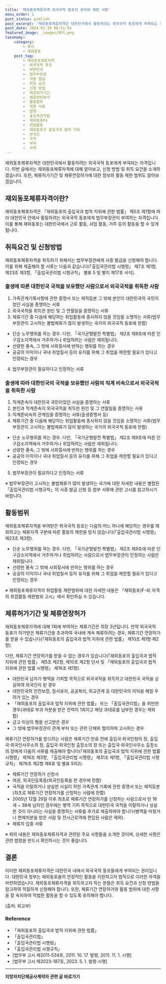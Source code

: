 ```yaml
---
title: '재외동포체류자격 외국국적 동포의 권리와 제한 사항'
menu_order: 1
post_status: publish
post_excerpt: '재외동포체류자격은 대한민국에서 활동하려는 외국국적 동포에게 부여되는 자격입니다. 이번 글에서는 재외동포체류자격에 대해 알아보고, 신청 방법 및 취득 요건을 소개하겠습니다. 또한, 체류허가기간 및 체류연장허가에 대한 정보와 활동 제한 범위도 알아보겠습니다.'
post_date: 2024-01-19 06:51:54
featured_image: _images/복지.png
taxonomy:
    category:
        - 복지
        - 재외동포
    post_tag:
        - 재외동포체류자격
        -  외국국적 동포
        -  대한민국
        -  법무부장관
        -  사증 발급
        -  취득 요건
        -  신청 방법
        -  체류허가기간
        -  체류연장허가
        -  활동범위
        -  제한 사항
        -  법령
        -  출입국관리법
        -  재외동포F4
        -  취업활동
        -  재외동포의 출입국과 법적 지위
        -  외국인
        -  국적
        -  부여
        -  자격
---
```



재외동포체류자격은 대한민국에서 활동하려는 외국국적 동포에게 부여되는 자격입니다. 이번 글에서는 재외동포체류자격에 대해 알아보고, 신청 방법 및 취득 요건을 소개하겠습니다. 또한, 체류허가기간 및 체류연장허가에 대한 정보와 활동 제한 범위도 알아보겠습니다.

## 재외동포체류자격이란?

재외동포체류자격은 「재외동포의 출입국과 법적 지위에 관한 법률」 제5조 제1항에 따라 대한민국 안에서 활동하려는 외국국적 동포에게 법무부장관이 부여하는 자격입니다. 이를 통해 재외동포는 대한민국에서 근로 활동, 사업 활동, 거주 등의 활동을 할 수 있게 됩니다.

## 취득요건 및 신청방법

재외동포체류자격을 취득하기 위해서는 법무부장관에게 사증 발급을 신청해야 합니다. 이를 위해 제출해야 할 서류는 다음과 같습니다(「출입국관리법 시행령」 제7조 제1항, 제23조 제3항, 「출입국관리법 시행규칙」 별표 5 및 별지 제17호 서식).

### 출생에 따른 대한민국 국적을 보유했던 사람으로서 외국국적을 취득한 사람

1. 가족관계기록사항에 관한 증명서 또는 제적등본 그 밖에 본인이 대한민국의 국민이었던 사실을 증명하는 서류
2. 외국국적을 취득한 원인 및 그 연월일을 증명하는 서류
3. 체류기간 중 다음에 해당하는 취업활동에 종사하지 않을 것임을 소명하는 서류(법무부장관이 고시하는 불법체류가 많이 발생하는 국가의 외국국적 동포에 한함)

- 단순 노무행위를 하는 경우. 다만, 「국가균형발전 특별법」 제2조 제9호에 따른 인구감소지역에서 거주하거나 취업하려는 사람은 제외됩니다.
- 선량한 풍속, 그 밖에 사회질서에 반하는 행위를 하는 경우
- 공공의 이익이나 국내 취업질서 등의 유지를 위해 그 취업을 제한할 필요가 있다고 인정되는 경우
4. 법무부장관이 필요하다고 인정하는 서류

### 출생에 따라 대한민국의 국적을 보유했던 사람의 직계 비속으로서 외국국적을 취득한 사람

1. 직계존속이 대한민국 국민이었던 사실을 증명하는 서류
2. 본인과 직계존속이 외국국적을 취득한 원인 및 그 연월일을 증명하는 서류
3. 직계존비속의 관계임을 증명하는 서류(출생증명서 등)
4. 체류기간 중 다음에 해당하는 취업활동에 종사하지 않을 것임을 소명하는 서류(법무부장관이 고시하는 불법체류가 많이 발생하는 국가의 외국국적 동포에 한함)

- 단순 노무행위를 하는 경우. 다만, 「국가균형발전 특별법」 제2조 제9호에 따른 인구감소지역에서 거주하거나 취업하려는 사람은 제외됩니다.
- 선량한 풍속, 그 밖에 사회질서에 반하는 행위를 하는 경우
- 공공의 이익이나 국내 취업질서 등의 유지를 위해 그 취업을 제한할 필요가 있다고 인정되는 경우
5. 법무부장관이 필요하다고 인정하는 서류

※ 법무부장관이 고시하는 불법체류가 많이 발생하는 국가에 대한 자세한 내용은 별첨된 「출입국관리법 시행규칙」의 사증 발급 신청 등 첨부 서류에 관한 고시를 참고하시기 바랍니다.

## 활동범위

재외동포체류자격을 부여받은 외국국적 동포는 다음의 어느 하나에 해당하는 경우를 제외하고는 체류자격 구분에 따른 활동의 제한을 받지 않습니다(「출입국관리법 시행령」 제23조 제3항).

- 단순 노무행위를 하는 경우. 다만, 「국가균형발전 특별법」 제2조 제9호에 따른 인구감소지역에서 거주하거나 취업하려는 사람으로서 법무부장관이 인정하는 사람은 제외됩니다.
- 선량한 풍속 그 밖에 사회질서에 반하는 행위를 하는 경우
- 공공의 이익이나 국내 취업질서 등의 유지를 위해 그 취업을 제한할 필요가 있다고 인정되는 경우

※ 재외동포체류자격의 취업활동 제한범위에 대한 자세한 내용은 「재외동포(F-4) 자격의 취업활동 제한범위 고시」에서 확인하실 수 있습니다.

## 체류허가기간 및 체류연장허가

재외동포체류자격에 대해 1회에 부여하는 체류기간은 최장 3년입니다. 만약 외국국적 동포가 허가받은 체류기간을 초과하여 국내에 계속 체류하려는 경우, 체류기간 연장허가를 받을 수 있습니다(「재외동포의 출입국과 법적 지위에 관한 법률」 제10조 제1항∙제2항).

다만, 체류기간 연장허가를 받을 수 없는 경우가 있습니다(「재외동포의 출입국과 법적 지위에 관한 법률」 제5조 제2항, 제10조 제2항 단서 및 「재외동포의 출입국과 법적 지위에 관한 법률 시행령」 제16조 제1항).

- 대한민국 남자가 병역을 기피할 목적으로 외국국적을 취득하고 대한민국 국적을 상실하여 외국인이 된 경우
- 대한민국의 안전보장, 질서유지, 공공복리, 외교관계 등 대한민국의 이익을 해칠 우려가 있는 경우
- 「재외동포의 출입국과 법적 지위에 관한 법률」 또는 「출입국관리법」을 위반한 경우(과태료 부과 처분을 받은 전력이 1회이고 해당 과태료를 납부한 경우는 제외함)
- 금고 이상의 형을 선고받은 경우
- 그 밖에 법무부장관이 관계 부처 또는 관련 단체와 협의하여 고시하는 경우

체류기간 연장허가를 받으려는 사람은 체류기간 만료 전에 출입국·외국인청의 장, 출입국·외국인사무소의 장, 출입국·외국인청 출장소의 장 또는 출입국·외국인사무소 출장소의 장에게 다음의 서류를 제출해야 합니다(「재외동포의 출입국과 법적 지위에 관한 법률 시행령」 제16조 제3항, 「출입국관리법 시행령」 제31조 제1항, 「출입국관리법 시행규칙」 제76조 제2항 제6호 및 별표 5의2).

- 체류기간 연장허가 신청서
- 여권, 외국인등록증(외국인등록을 한 경우에 한함)
- 국적을 이탈하거나 상실한 사실이 적힌 가족관계 기록에 관한 증명서 또는 제적등본(최초로 체류기간 연장허가를 신청하는 사람에 한함)
- 2005년 12월 29일 이후 최초로 체류기간 연장허가를 신청하는 사람으로서 만 18세 ~ 38세 남자인 경우에는 병역 기피 목적으로 대한민국 국적을 이탈하거나 상실한 것이 아니라는 사실을 증명하는 서류를 추가로 제출하여야 합니다(병역을 마쳤거나 면제처분을 받은 사람 및 전시근로역에 편입된 사람은 제외).
- 체류지 입증 서류

※ 위의 내용은 재외동포체류자격과 관련된 주요 사항들을 소개한 것이며, 상세한 사항은 관련 법령을 반드시 확인하시는 것이 좋습니다.

## 결론

이러한 재외동포체류자격은 대한민국 내에서 외국국적 동포들에게 부여되는 권리입니다. 대한민국 정부는 재외동포들의 안정적인 활동을 지원하고자 법적으로 이러한 자격을 마련하였습니다. 재외동포체류자격을 취득하고자 하는 분들은 취득 요건과 신청 방법을 참고하여 적절하게 신청해야 합니다. 또한, 체류기간 연장허가와 활동 범위에 대한 사항을 잘 숙지하여 적법한 활동을 할 수 있도록 유의해야 합니다.

(출처: 외교부)

### Reference

- 「재외동포의 출입국과 법적 지위에 관한 법률」
- 「출입국관리법」
- 「출입국관리법 시행령」
- 「출입국관리법 시행규칙」
- [법무부 고시 제2011-534호, 2011. 10. 17. 발령, 2011. 11. 1. 시행]
- [법무부 고시 제2023-187호, 2023. 5. 1. 발령·시행]
<!-- wp:separator -->
<hr class="wp-block-separator has-alpha-channel-opacity"/>
<!-- /wp:separator -->

<!-- wp:group {"backgroundColor":"base","layout":{"type":"constrained"}} -->
<div class="wp-block-group has-base-background-color has-background"><!-- wp:paragraph {"align":"center","fontSize":"medium"} -->
<p class="has-text-align-center has-large-font-size"><strong>지방자치단체공사계약자 관련 글 바로가기</strong></p>
<!-- /wp:paragraph -->


<!-- wp:latest-posts
{"categories":[{"id":7140,"count":19,"description":"","link":"https://uknowlaw.com/category/%ec%a7%80%eb%b0%a9%ec%9e%90%ec%b9%98%eb%8b%a8%ec%b2%b4%ea%b3%b5%ec%82%ac%ea%b3%84%ec%95%bd%ec%9e%90/","name":"지방자치단체공사계약자","slug":"지방자치단체공사계약자","taxonomy":"category","parent":0,"meta":[],"_links":{"self":[{"href":"https://uknowlaw.com/wp-json/wp/v2/categories/7140"}],"collection":[{"href":"https://uknowlaw.com/wp-json/wp/v2/categories"}],"about":[{"href":"https://uknowlaw.com/wp-json/wp/v2/taxonomies/category"}],"wp:post_type":[{"href":"https://uknowlaw.com/wp-json/wp/v2/posts?categories=7140"}],"curies":[{"name":"wp","href":"https://api.w.org/{rel}","templated":true}]}}],"postsToShow":100,"excerptLength":28,"postLayout":"grid","columns":2,"featuredImageAlign":"left","featuredImageSizeSlug":"large","fontSize":"small"} /--></div>
<!-- /wp:group -->